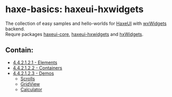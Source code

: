 haxe-basics: haxeui-hxwidgets
=========================

The collection of easy samples and hello-worlds for [HaxeUI](https://github.com/haxeui/haxeui-core) with [wxWidgets](https://github.com/wxWidgets/wxWidgets) backend.<br/>
Requre packages [haxeui-core](https://github.com/haxeui/haxeui-core), [haxeui-hxwidgets](https://github.com/haxeui/haxeui-hxwidgets) and [hxWidgets](https://github.com/haxeui/hxWidgets).

## Contain:

* [4.4.2.1.2.1 - Elements](./4.4.2.1.2.1_Elements)
* [4.4.2.1.2.2 - Containers](./4.4.2.1.2.2_Containers)
* [4.4.2.1.2.3 - Demos](./4.4.2.1.2.3_Demos)
  * [Scrolls](./4.4.2.1.2.3_Demos/Scrolls)
  * [GridView](./4.4.2.1.2.3_Demos/GridView)
  * [Calculator](./4.4.2.1.2.3_Demos/Calculator)
